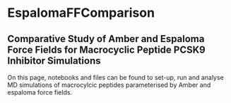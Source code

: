 # EspalomaFFComparison
## Comparative Study of Amber and Espaloma Force Fields for Macrocyclic Peptide PCSK9 Inhibitor Simulations

On this page, notebooks and files can be found to set-up, run and analyse MD simulations of macrocylcic peptides parameterised by Amber and espaloma force fields.
